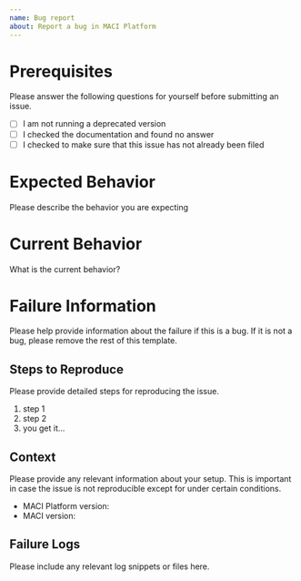 ```yaml
---
name: Bug report
about: Report a bug in MACI Platform
---
```


# Prerequisites

Please answer the following questions for yourself before submitting an issue.

- [ ] I am not running a deprecated version
- [ ] I checked the documentation and found no answer
- [ ] I checked to make sure that this issue has not already been filed

# Expected Behavior

Please describe the behavior you are expecting

# Current Behavior

What is the current behavior?

# Failure Information

Please help provide information about the failure if this is a bug. If it is not a bug, please remove the rest of this template.

## Steps to Reproduce

Please provide detailed steps for reproducing the issue.

1. step 1
2. step 2
3. you get it...

## Context

Please provide any relevant information about your setup. This is important in case the issue is not reproducible except for under certain conditions.

- MACI Platform version:
- MACI version:

## Failure Logs

Please include any relevant log snippets or files here.
